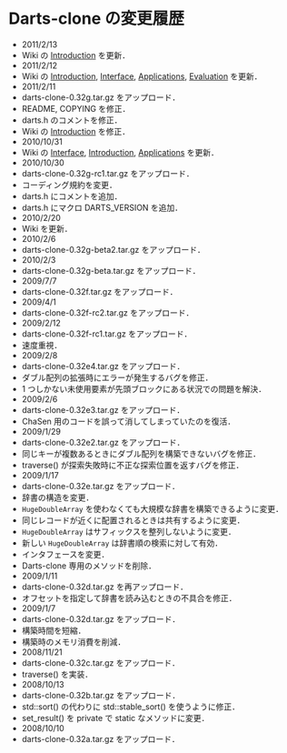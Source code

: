 # Darts-clone の変更履歴

* 2011/2/13
 * Wiki の [Introduction](https://github.com/s-yata/darts-clone/blob/master/doc/ja/Introduction.md) を更新．
* 2011/2/12
 * Wiki の [Introduction](https://github.com/s-yata/darts-clone/blob/master/doc/ja/Introduction.md), [Interface](https://github.com/s-yata/darts-clone/blob/master/doc/ja/Interface.md), [Applications](https://github.com/s-yata/darts-clone/blob/master/doc/ja/Applications.md), [Evaluation](https://github.com/s-yata/darts-clone/blob/master/doc/ja/Evaluation.md) を更新．
* 2011/2/11
 * darts-clone-0.32g.tar.gz をアップロード．
 * README, COPYING を修正．
 * darts.h のコメントを修正．
 * Wiki の [Introduction](https://github.com/s-yata/darts-clone/blob/master/doc/ja/Introduction.md) を修正．
* 2010/10/31
 * Wiki の [Interface](https://github.com/s-yata/darts-clone/blob/master/doc/ja/Interface.md), [Introduction](https://github.com/s-yata/darts-clone/blob/master/doc/ja/Introduction.md), [Applications](https://github.com/s-yata/darts-clone/blob/master/doc/ja/Applications.md) を更新．
* 2010/10/30
 * darts-clone-0.32g-rc1.tar.gz をアップロード．
 * コーディング規約を変更．
 * darts.h にコメントを追加．
 * darts.h にマクロ DARTS_VERSION を追加．
* 2010/2/20
 * Wiki を更新．
* 2010/2/6
 * darts-clone-0.32g-beta2.tar.gz をアップロード．
* 2010/2/3
 * darts-clone-0.32g-beta.tar.gz をアップロード．
* 2009/7/7
 * darts-clone-0.32f.tar.gz をアップロード．
* 2009/4/1
 * darts-clone-0.32f-rc2.tar.gz をアップロード．
* 2009/2/12
 * darts-clone-0.32f-rc1.tar.gz をアップロード．
 * 速度重視．
* 2009/2/8
 * darts-clone-0.32e4.tar.gz をアップロード．
 * ダブル配列の拡張時にエラーが発生するバグを修正．
  * 1 つしかない未使用要素が先頭ブロックにある状況での問題を解決．
* 2009/2/6
 * darts-clone-0.32e3.tar.gz をアップロード．
 * ChaSen 用のコードを誤って消してしまっていたのを復活．
* 2009/1/29
 * darts-clone-0.32e2.tar.gz をアップロード．
 * 同じキーが複数あるときにダブル配列を構築できないバグを修正．
 * traverse() が探索失敗時に不正な探索位置を返すバグを修正．
* 2009/1/17
 * darts-clone-0.32e.tar.gz をアップロード．
 * 辞書の構造を変更．
  * `HugeDoubleArray` を使わなくても大規模な辞書を構築できるように変更．
  * 同じレコードが近くに配置されるときは共有するように変更．
 * `HugeDoubleArray` はサフィックスを整列しないように変更．
  * 新しい `HugeDoubleArray` は辞書順の検索に対して有効．
 * インタフェースを変更．
  * Darts-clone 専用のメソッドを削除．
* 2009/1/11
 * darts-clone-0.32d.tar.gz を再アップロード．
 * オフセットを指定して辞書を読み込むときの不具合を修正．
* 2009/1/7
 * darts-clone-0.32d.tar.gz をアップロード．
 * 構築時間を短縮．
 * 構築時のメモリ消費を削減．
* 2008/11/21
 * darts-clone-0.32c.tar.gz をアップロード．
 * traverse() を実装．
* 2008/10/13
 * darts-clone-0.32b.tar.gz をアップロード．
 * std::sort() の代わりに std::stable_sort() を使うように修正．
 * set_result() を private で static なメソッドに変更．
* 2008/10/10
 * darts-clone-0.32a.tar.gz をアップロード．
